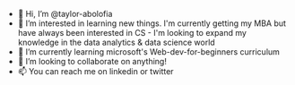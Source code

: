 - 👋 Hi, I’m @taylor-abolofia
- 👀 I’m interested in learning new things. I'm currently getting my MBA but have always been interested in CS - I'm looking to expand my knowledge in the data analytics & data science world
- 🌱 I’m currently learning microsoft's Web-dev-for-beginners curriculum 
- 💞️ I’m looking to collaborate on anything!
- 📫 You can reach me on linkedin or twitter

<!---
taylor-abolofia/taylor-abolofia is a ✨ special ✨ repository because its `README.md` (this file) appears on your GitHub profile.
You can click the Preview link to take a look at your changes.
--->
